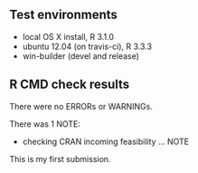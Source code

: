 ## Test environments
* local OS X install, R 3.1.0
* ubuntu 12.04 (on travis-ci), R 3.3.3
* win-builder (devel and release)

## R CMD check results
There were no ERRORs or WARNINGs. 

There was 1 NOTE:

* checking CRAN incoming feasibility ... NOTE

This is my first submission.
